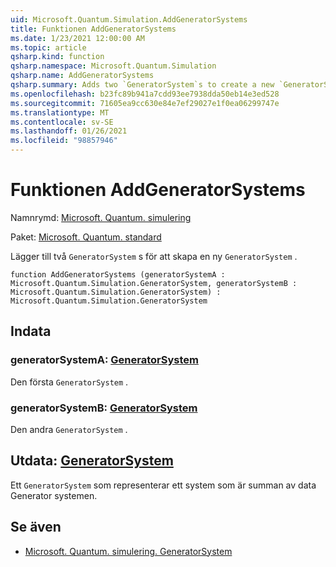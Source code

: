 ```yaml
---
uid: Microsoft.Quantum.Simulation.AddGeneratorSystems
title: Funktionen AddGeneratorSystems
ms.date: 1/23/2021 12:00:00 AM
ms.topic: article
qsharp.kind: function
qsharp.namespace: Microsoft.Quantum.Simulation
qsharp.name: AddGeneratorSystems
qsharp.summary: Adds two `GeneratorSystem`s to create a new `GeneratorSystem`.
ms.openlocfilehash: b23fc89b941a7cdd93ee7938dda50eb14e3ed528
ms.sourcegitcommit: 71605ea9cc630e84e7ef29027e1f0ea06299747e
ms.translationtype: MT
ms.contentlocale: sv-SE
ms.lasthandoff: 01/26/2021
ms.locfileid: "98857946"
---
```

# <a name="addgeneratorsystems-function"></a>Funktionen AddGeneratorSystems

Namnrymd: [Microsoft. Quantum. simulering](xref:Microsoft.Quantum.Simulation)

Paket: [Microsoft. Quantum. standard](https://nuget.org/packages/Microsoft.Quantum.Standard)


Lägger till två `GeneratorSystem` s för att skapa en ny `GeneratorSystem` .

```qsharp
function AddGeneratorSystems (generatorSystemA : Microsoft.Quantum.Simulation.GeneratorSystem, generatorSystemB : Microsoft.Quantum.Simulation.GeneratorSystem) : Microsoft.Quantum.Simulation.GeneratorSystem
```


## <a name="input"></a>Indata

### <a name="generatorsystema--generatorsystem"></a>generatorSystemA: [GeneratorSystem](xref:Microsoft.Quantum.Simulation.GeneratorSystem)

Den första `GeneratorSystem` .


### <a name="generatorsystemb--generatorsystem"></a>generatorSystemB: [GeneratorSystem](xref:Microsoft.Quantum.Simulation.GeneratorSystem)

Den andra `GeneratorSystem` .



## <a name="output--generatorsystem"></a>Utdata: [GeneratorSystem](xref:Microsoft.Quantum.Simulation.GeneratorSystem)

Ett `GeneratorSystem` som representerar ett system som är summan av data Generator systemen.

## <a name="see-also"></a>Se även

- [Microsoft. Quantum. simulering. GeneratorSystem](xref:Microsoft.Quantum.Simulation.GeneratorSystem)